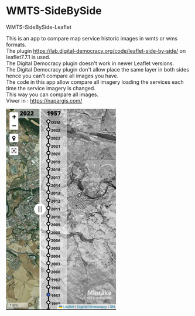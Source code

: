 # WMTS-SideBySide
WMTS-SideBySide-Leaflet

This is an app to compare map service historic images in wmts or wms formats.<br>
The plugin https://lab.digital-democracy.org/code/leaflet-side-by-side/ on leaflet7.7.1 is used.<br>
The Digital Democracy plugin doesn't work in newer Leaflet versions.<br>
The Digital Democracy plugin don't allow place the same layer in both sides hence you can't compare all images you have.<br>
The code in this app allow compare all imagery loading the services each time the service imagery is changed. <br>
This way you can compare all images.<br>
Viwer in :
https://napargis.com/


<img src="./images/lsbs.jpg" alt="lsbs" width="300">

